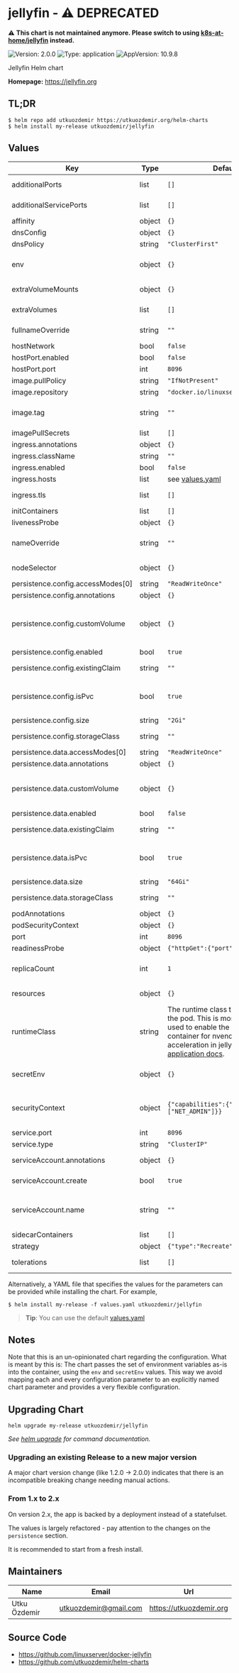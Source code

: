 # jellyfin - ⚠️ DEPRECATED

⚠️ **This chart is not maintained anymore. Please switch to using [k8s-at-home/jellyfin](https://github.com/k8s-at-home/charts/tree/master/charts/stable/jellyfin) instead.**

![Version: 2.0.0](https://img.shields.io/badge/Version-2.0.0-informational?style=flat-square) ![Type: application](https://img.shields.io/badge/Type-application-informational?style=flat-square) ![AppVersion: 10.9.8](https://img.shields.io/badge/AppVersion-10.9.8-informational?style=flat-square)

Jellyfin Helm chart

**Homepage:** <https://jellyfin.org>

## TL;DR

```console
$ helm repo add utkuozdemir https://utkuozdemir.org/helm-charts
$ helm install my-release utkuozdemir/jellyfin
```

## Values

| Key | Type | Default | Description |
|-----|------|---------|-------------|
| additionalPorts | list | `[]` | Additional port definitions for the pod |
| additionalServicePorts | list | `[]` | Additional port definitions for the service |
| affinity | object | `{}` | Affinity for the pod assignment |
| dnsConfig | object | `{}` | DNS configuration for the pod |
| dnsPolicy | string | `"ClusterFirst"` | DNS policy for the pod |
| env | object | `{}` | Non-sensitive environment variables to be set in the pods. See the [application docs](https://docs.linuxserver.io/images/docker-jellyfin) |
| extraVolumeMounts | object | `{}` | Arbitrary extra volume mounts for the pod |
| extraVolumes | list | `[]` | Arbitrary extra volume definitions for the pod |
| fullnameOverride | string | `""` | String to fully override fullname template with a string |
| hostNetwork | bool | `false` | Use host network |
| hostPort.enabled | bool | `false` | Use host port for the application |
| hostPort.port | int | `8096` | Host port to bind to |
| image.pullPolicy | string | `"IfNotPresent"` | Image pull policy |
| image.repository | string | `"docker.io/linuxserver/jellyfin"` | Image repository |
| image.tag | string | `""` | Image tag (if not specified, defaults to the chart's appVersion) |
| imagePullSecrets | list | `[]` | Image pull secrets |
| ingress.annotations | object | `{}` | Annotations for the ingress |
| ingress.className | string | `""` | Ingress class name |
| ingress.enabled | bool | `false` | Expose the app using an ingress |
| ingress.hosts | list | see [values.yaml](values.yaml) | Ingress hosts configuration |
| ingress.tls | list | `[]` | The TLS configuration for the Ingress |
| initContainers | list | `[]` | Init containers |
| livenessProbe | object | `{}` | Pod liveness probe |
| nameOverride | string | `""` | String to partially override fullname template with a string (will prepend the release name) |
| nodeSelector | object | `{}` | The node selector for the deployment |
| persistence.config.accessModes[0] | string | `"ReadWriteOnce"` |  |
| persistence.config.annotations | object | `{}` | Config: Annotations for the claim |
| persistence.config.customVolume | object | `{}` | Config: Alternative data volume definition (e.g. nfs, hostPath). Used when `persistence.config.isPvc` is `false` |
| persistence.config.enabled | bool | `true` | Config: Enable persistence |
| persistence.config.existingClaim | string | `""` | Config: Name of the existing claim to be used for config |
| persistence.config.isPvc | bool | `true` | Config: Persistence type is pvc. When `false`, data volume definition is read from `persistence.config.customVolume` |
| persistence.config.size | string | `"2Gi"` | Config: Size for the claim |
| persistence.config.storageClass | string | `""` | Config: Storage class for the volume |
| persistence.data.accessModes[0] | string | `"ReadWriteOnce"` |  |
| persistence.data.annotations | object | `{}` | Data: Annotations for the claim |
| persistence.data.customVolume | object | `{}` | Data: Alternative data volume definition (e.g. nfs, hostPath). Used when `persistence.data.isPvc` is `false` |
| persistence.data.enabled | bool | `false` | Data: Enable persistence |
| persistence.data.existingClaim | string | `""` | Data: Name of the existing claim to be used |
| persistence.data.isPvc | bool | `true` | Data: Persistence type is pvc. When `false`, data volume definition is read from `persistence.data.customVolume` |
| persistence.data.size | string | `"64Gi"` | Data: Size for the claim |
| persistence.data.storageClass | string | `""` | Data: Storage class for the data volume |
| podAnnotations | object | `{}` | Annotations for the pods |
| podSecurityContext | object | `{}` | Security context for the pods |
| port | int | `8096` |  |
| readinessProbe | object | `{"httpGet":{"port":"http"}}` | Pod readiness probe |
| replicaCount | int | `1` | Number of replicas to run. Chart is not designed to scale horizontally, use at your own risk |
| resources | object | `{}` | The resource requests and limits of the container |
| runtimeClass | string | The runtime class to be used for the pod. This is most commonly used to enable the nvidia runtime container for nvenc hardware acceleration in jellyfin. See the [application docs](https://docs.linuxserver.io/images/docker-jellyfin/#nvidia). |
| secretEnv | object | `{}` | Sensitive environment variables to be set in the pods. See the [application docs](https://docs.linuxserver.io/images/docker-jellyfin) |
| securityContext | object | `{"capabilities":{"add":["NET_ADMIN"]}}` | Security context for the container. NET_ADMIN capability is required for the VPN to work properly. |
| service.port | int | `8096` | Port for the service to use |
| service.type | string | `"ClusterIP"` | Type of the service |
| serviceAccount.annotations | object | `{}` | Annotations to add to the service account |
| serviceAccount.create | bool | `true` | Specifies whether a service account should be created |
| serviceAccount.name | string | `""` | The name of the service account to use. If not set and create is true, a name is generated using the fullname template |
| sidecarContainers | list | `[]` | Sidecar containers |
| strategy | object | `{"type":"Recreate"}` | Deployment strategy |
| tolerations | list | `[]` | Tolerations for the pod assignment |

Alternatively, a YAML file that specifies the values for the parameters
can be provided while installing the chart. For example,

```console
$ helm install my-release -f values.yaml utkuozdemir/jellyfin
```

> **Tip**: You can use the default [values.yaml](values.yaml)

## Notes

Note that this is an un-opinionated chart regarding the configuration. What is meant by this is:
The chart passes the set of environment variables as-is into the container, using the `env` and `secretEnv` values.
This way we avoid mapping each and every configuration parameter to an explicitly
named chart parameter and provides a very flexible configuration.

## Upgrading Chart

```console
helm upgrade my-release utkuozdemir/jellyfin
```

_See [helm upgrade](https://helm.sh/docs/helm/helm_upgrade/) for command documentation._

### Upgrading an existing Release to a new major version

A major chart version change (like 1.2.0 -> 2.0.0) indicates that
there is an incompatible breaking change needing manual actions.

### From 1.x to 2.x

On version 2.x, the app is backed by a deployment instead of a statefulset.

The values is largely refactored - pay attention to the changes on the `persistence` section.

It is recommended to start from a fresh install.

## Maintainers

| Name | Email | Url |
| ---- | ------ | --- |
| Utku Özdemir | utkuozdemir@gmail.com | https://utkuozdemir.org |

## Source Code

* <https://github.com/linuxserver/docker-jellyfin>
* <https://github.com/utkuozdemir/helm-charts>
